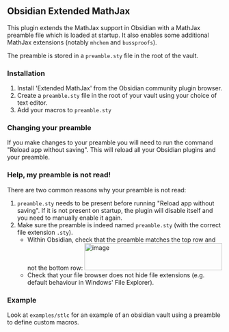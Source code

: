 ## Obsidian Extended MathJax

This plugin extends the MathJax support in Obsidian with a MathJax preamble file which is loaded at startup. It also enables some additional MathJax extensions (notably `mhchem` and `bussproofs`). 

The preamble is stored in a `preamble.sty` file in the root of the vault.

### Installation 

1. Install 'Extended MathJax' from the Obsidian community plugin browser.
2. Create a `preamble.sty` file in the root of your vault using your choice of text editor.
3. Add your macros to `preamble.sty`

### Changing your preamble

If you make changes to your preamble you will need to run the command "Reload app without saving". This will reload all your Obsidian plugins and your preamble. 

### Help, my preamble is not read!

There are two common reasons why your preamble is not read:

1. `preamble.sty` needs to be present before running "Reload app without saving". If it is not present on startup, the plugin will disable itself and you need to manually enable it again.
2. Make sure the preamble is indeed named `preamble.sty` (with the correct file extension `.sty`).
   - Within Obsidian, check that the preamble matches the top row and not the bottom row: <img width="322" height="63" alt="image" src="https://github.com/user-attachments/assets/d4fa2ee3-7035-4ecb-aeb9-c4fc46b76547" />
   - Check that your file browser does not hide file extensions (e.g. default behaviour in Windows' File Explorer).

### Example

Look at `examples/stlc` for an example of an obsidian vault using a preamble to define custom macros. 

